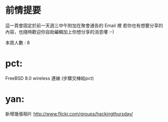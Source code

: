 # 前情提要

這一頁會固定於前一天週三中午附加在聚會通告的 Email 裡
若你也有想要分享的內容，也隨時歡迎你自助編輯加上你想分享的消息嘍 :-)

本周人數 : 8


# pct:

FreeBSD 8.0 wireless 連線 (步驟交棒給pct)

# yan:

新增幾張相片 <http://www.flickr.com/groups/hackingthursday/>  